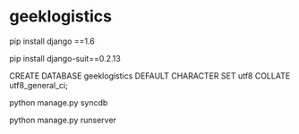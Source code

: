 # geeklogistics

pip install django ==1.6

pip install django-suit==0.2.13

CREATE DATABASE geeklogistics DEFAULT CHARACTER SET utf8 COLLATE utf8_general_ci;

python manage.py syncdb

python manage.py runserver

